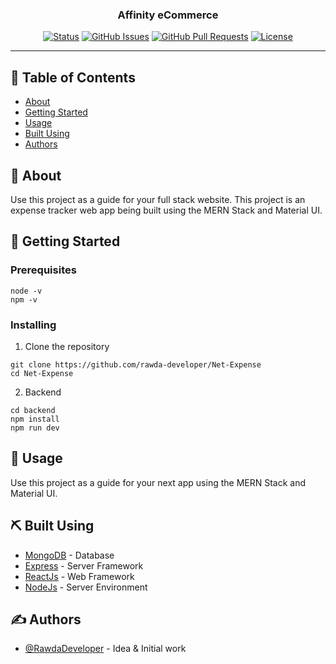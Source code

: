 <h3 align="center">Affinity eCommerce</h3>

<div align="center">

[![Status](https://img.shields.io/badge/status-active-success.svg)]()
[![GitHub Issues](https://img.shields.io/github/issues/kylelobo/The-Documentation-Compendium.svg)](https://github.com/rawda-developer/Net-Expense/issues)
[![GitHub Pull Requests](https://img.shields.io/github/issues-pr/kylelobo/The-Documentation-Compendium.svg)](https://github.com/rawda-developer/Net-Expense/pulls)
[![License](https://img.shields.io/badge/license-MIT-blue.svg)](/LICENSE)

</div>

---

## 📝 Table of Contents

- [About](#about)
- [Getting Started](#getting_started)
- [Usage](#usage)
- [Built Using](#built_using)
- [Authors](#authors)

## 🧐 About <a name = "about"></a>

Use this project as a guide for your full stack website. This project is an expense tracker web app being built using the MERN Stack and Material UI.

## 🏁 Getting Started <a name = "getting_started"></a>

### Prerequisites

```
node -v
npm -v
```

### Installing

1. Clone the repository

```
git clone https://github.com/rawda-developer/Net-Expense
cd Net-Expense
```

2. Backend

```
cd backend
npm install
npm run dev
```

## 🎈 Usage <a name="usage"></a>

Use this project as a guide for your next app using the MERN Stack and Material UI.

## ⛏️ Built Using <a name = "built_using"></a>

- [MongoDB](https://www.mongodb.com/) - Database
- [Express](https://expressjs.com/) - Server Framework
- [ReactJs](https://reactjs.org/) - Web Framework
- [NodeJs](https://nodejs.org/en/) - Server Environment

## ✍️ Authors <a name = "authors"></a>

- [@RawdaDeveloper](https://github.com/rawda-developer) - Idea & Initial work
